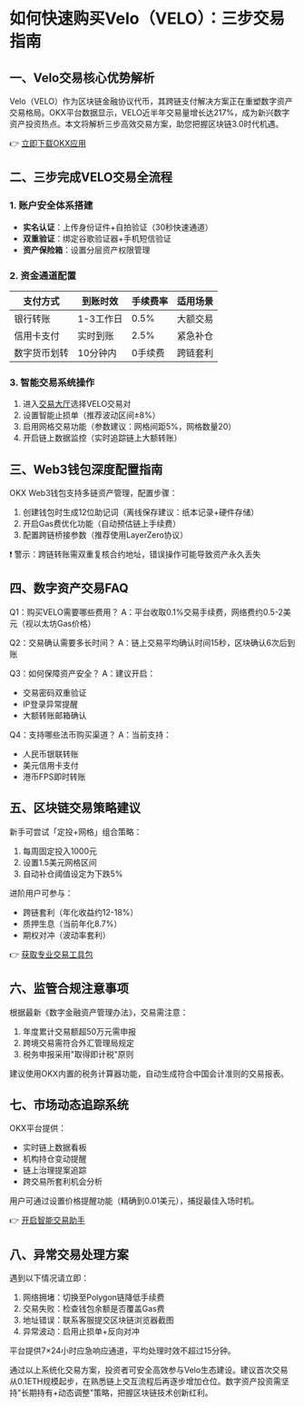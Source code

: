 # 如何快速购买Velo（VELO）：三步交易指南

## 一、Velo交易核心优势解析
Velo（VELO）作为区块链金融协议代币，其跨链支付解决方案正在重塑数字资产交易格局。OKX平台数据显示，VELO近半年交易量增长达217%，成为新兴数字资产投资热点。本文将解析三步高效交易方案，助您把握区块链3.0时代机遇。

👉 [立即下载OKX应用](https://bit.ly/okx_welcome)

## 二、三步完成VELO交易全流程

### 1. 账户安全体系搭建
- **实名认证**：上传身份证件+自拍验证（30秒快速通道）
- **双重验证**：绑定谷歌验证器+手机短信验证
- **资产保险箱**：设置分层资产权限管理

### 2. 资金通道配置
| 支付方式 | 到账时效 | 手续费率 | 适用场景 |
|---------|----------|----------|----------|
| 银行转账 | 1-3工作日 | 0.5%     | 大额交易 |
| 信用卡支付 | 实时到账 | 2.5%     | 紧急补仓 |
| 数字货币划转 | 10分钟内 | 0手续费  | 跨链套利 |

### 3. 智能交易系统操作
1. 进入[交易大厅](https://bit.ly/okx_welcome)选择VELO交易对
2. 设置智能止损单（推荐波动区间±8%）
3. 启用网格交易功能（参数建议：网格间距5%，网格数量20）
4. 开启链上数据监控（实时追踪链上大额转账）

## 三、Web3钱包深度配置指南
OKX Web3钱包支持多链资产管理，配置步骤：
1. 创建钱包时生成12位助记词（离线保存建议：纸本记录+硬件存储）
2. 开启Gas费优化功能（自动预估链上手续费）
3. 配置跨链桥接参数（推荐使用LayerZero协议）

❗ 警示：跨链转账需双重复核合约地址，错误操作可能导致资产永久丢失

## 四、数字资产交易FAQ

Q1：购买VELO需要哪些费用？
A：平台收取0.1%交易手续费，网络费约0.5-2美元（视以太坊Gas价格）

Q2：交易确认需要多长时间？
A：链上交易平均确认时间15秒，区块确认6次后到账

Q3：如何保障资产安全？
A：建议开启：
- 交易密码双重验证
- IP登录异常提醒
- 大额转账邮箱确认

Q4：支持哪些法币购买渠道？
A：当前支持：
- 人民币银联转账
- 美元信用卡支付
- 港币FPS即时转账

## 五、区块链交易策略建议
新手可尝试「定投+网格」组合策略：
1. 每周固定投入1000元
2. 设置1.5美元网格区间
3. 自动补仓阈值设定为下跌5%

进阶用户可参与：
- 跨链套利（年化收益约12-18%）
- 质押生息（当前年化8.7%）
- 期权对冲（波动率套利）

👉 [获取专业交易工具包](https://bit.ly/okx_welcome)

## 六、监管合规注意事项
根据最新《数字金融资产管理办法》，交易需注意：
1. 年度累计交易额超50万元需申报
2. 跨境交易需符合外汇管理局规定
3. 税务申报采用"取得即计税"原则

建议使用OKX内置的税务计算器功能，自动生成符合中国会计准则的交易报表。

## 七、市场动态追踪系统
OKX平台提供：
- 实时链上数据看板
- 机构持仓变动提醒
- 链上治理提案追踪
- 跨交易所套利机会分析

用户可通过设置价格提醒功能（精确到0.01美元），捕捉最佳入场时机。

👉 [开启智能交易助手](https://bit.ly/okx_welcome)

## 八、异常交易处理方案
遇到以下情况请立即：
1. 网络拥堵：切换至Polygon链降低手续费
2. 交易失败：检查钱包余额是否覆盖Gas费
3. 地址错误：联系客服提交区块链浏览器截图
4. 异常波动：启用止损单+反向对冲

平台提供7×24小时应急响应通道，平均处理时效不超过15分钟。

通过以上系统化交易方案，投资者可安全高效参与Velo生态建设。建议首次交易从0.1ETH规模起步，在熟悉链上交互流程后再逐步增加仓位。数字资产投资需坚持"长期持有+动态调整"策略，把握区块链技术创新红利。